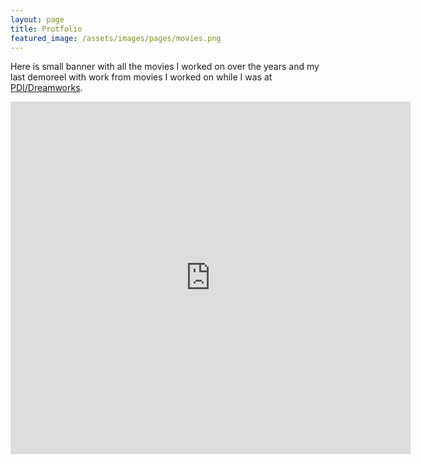 ```yaml
---
layout: page
title: Protfolio
featured_image: /assets/images/pages/movies.png
---
```


Here is small banner with all the movies I worked on over the years and my last demoreel with work from movies I worked on while I was at [PDI/Dreamworks](http://www.dreamworksanimation.com).

<!-- ![Movies]({{ site.baseurl }}/assets/images/pages/movies.png) -->

<p><iframe width="640" height="564" src="https://player.vimeo.com/video/178415077" frameborder="0" allowFullScreen></iframe></p>
